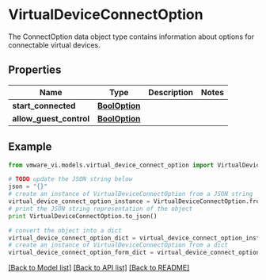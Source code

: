 # VirtualDeviceConnectOption

The ConnectOption data object type contains information about options for connectable virtual devices. 

## Properties
Name | Type | Description | Notes
------------ | ------------- | ------------- | -------------
**start_connected** | [**BoolOption**](BoolOption.md) |  | 
**allow_guest_control** | [**BoolOption**](BoolOption.md) |  | 

## Example

```python
from vmware_vi.models.virtual_device_connect_option import VirtualDeviceConnectOption

# TODO update the JSON string below
json = "{}"
# create an instance of VirtualDeviceConnectOption from a JSON string
virtual_device_connect_option_instance = VirtualDeviceConnectOption.from_json(json)
# print the JSON string representation of the object
print VirtualDeviceConnectOption.to_json()

# convert the object into a dict
virtual_device_connect_option_dict = virtual_device_connect_option_instance.to_dict()
# create an instance of VirtualDeviceConnectOption from a dict
virtual_device_connect_option_form_dict = virtual_device_connect_option.from_dict(virtual_device_connect_option_dict)
```
[[Back to Model list]](../README.md#documentation-for-models) [[Back to API list]](../README.md#documentation-for-api-endpoints) [[Back to README]](../README.md)


